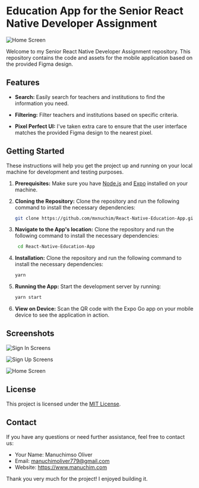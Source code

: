 
# Education App for the Senior React Native Developer Assignment

![Home Screen](https://i.imgur.com/gZgeRnZ.png)

Welcome to my Senior React Native Developer Assignment repository. This repository contains the code and assets for the mobile application based on the provided Figma design.

## Features

- **Search:** Easily search for teachers and institutions to find the information you need.

- **Filtering:** Filter teachers and institutions based on specific criteria.

- **Pixel Perfect UI:** I've taken extra care to ensure that the user interface matches the provided Figma design to the nearest pixel.

## Getting Started

These instructions will help you get the project up and running on your local machine for development and testing purposes.

1. **Prerequisites:** Make sure you have [Node.js](https://nodejs.org/) and [Expo](https://expo.io/) installed on your machine.

2. **Cloning the Repository:** Clone the repository and run the following command to install the necessary dependencies:

   ```bash
   git clone https://github.com/mxnuchim/React-Native-Education-App.git
   ```

3. **Navigate to the App's location:** Clone the repository and run the following command to install the necessary dependencies:

   ```bash
    cd React-Native-Education-App
   ```

4. **Installation:** Clone the repository and run the following command to install the necessary dependencies:

   ```bash
   yarn
   ```

5. **Running the App:** Start the development server by running:

   ```bash
   yarn start
   ```

6. **View on Device:** Scan the QR code with the Expo Go app on your mobile device to see the application in action.

## Screenshots

![Sign In Screens](https://i.imgur.com/e8n4Egc.png)

![Sign Up Screens](https://i.imgur.com/hxd2HbL.png)

![Home Screen](https://i.imgur.com/gZgeRnZ.png)


## License

This project is licensed under the [MIT License](LICENSE).

## Contact

If you have any questions or need further assistance, feel free to contact us:

- Your Name: Manuchimso Oliver
- Email: manuchimoliver779@gmail.com
- Website: https://www.manuchim.com

Thank you very much for the project! I enjoyed building it.

